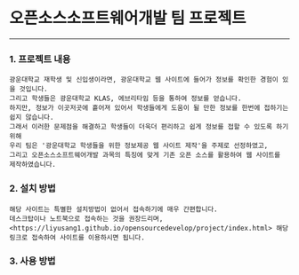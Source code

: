 # 오픈소스소프트웨어개발 팀 프로젝트
--------------------
### 1. 프로젝트 내용
    광운대학교 재학생 및 신입생이라면, 광운대학교 웹 사이트에 들어가 정보를 확인한 경험이 있을 것입니다. 
    그리고 학생들은 광운대학교 KLAS, 에브리타임 등을 통하여 정보를 얻습니다. 
    하지만, 정보가 이곳저곳에 흩어져 있어서 학생들에게 도움이 될 만한 정보를 한번에 접하기는 쉽지 않습니다. 
    그래서 이러한 문제점을 해결하고 학생들이 더욱더 편리하고 쉽게 정보를 접할 수 있도록 하기 위해 
    우리 팀은 '광운대학교 학생들을 위한 정보제공 웹 사이트 제작'을 주제로 선정하였고, 
    그리고 오픈소스소프트웨어개발 과목의 특징에 맞게 기존 오픈 소스를 활용하여 웹 사이트를 제작하였습니다.
### 2. 설치 방법
    해당 사이트는 특별한 설치방법이 없어서 접속하기에 매우 간편합니다.
    데스크탑이나 노트북으로 접속하는 것을 권장드리며, 
    <https://liyusang1.github.io/opensourcedevelop/project/index.html> 해당 링크로 접속하여 사이트를 이용하시면 됩니다.
### 3. 사용 방법
